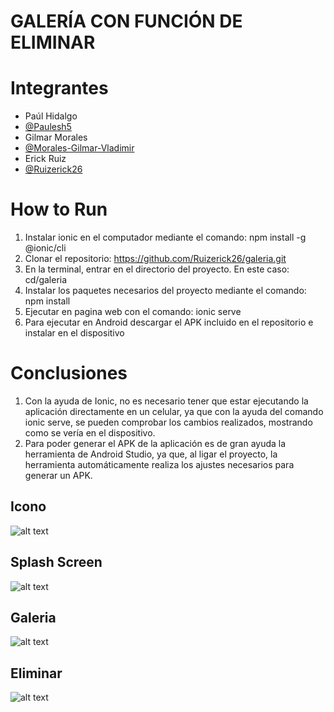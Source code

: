 # GALERÍA CON FUNCIÓN DE ELIMINAR

# Integrantes

- Paúl Hidalgo
- [@Paulesh5](https://www.github.com/Paulesh5)
- Gilmar Morales
- [@Morales-Gilmar-Vladimir](https://www.github.com/Morales-Gilmar-Vladimir)
- Erick Ruiz
- [@Ruizerick26](https://www.github.com/Ruizerick26)

# How to Run

1. Instalar ionic en el computador mediante el comando: npm install -g @ionic/cli
2. Clonar el repositorio: https://github.com/Ruizerick26/galeria.git
3. En la terminal, entrar en el directorio del proyecto. En este caso: cd/galeria
4. Instalar los paquetes necesarios del proyecto mediante el comando: npm install
5. Ejecutar en pagina web con el comando: ionic serve
6. Para ejecutar en Android descargar el APK incluido en el repositorio e instalar en el dispositivo

# Conclusiones

1. Con la ayuda de Ionic, no es necesario tener que estar ejecutando la aplicación directamente en un celular, ya que con la ayuda del comando ionic serve, se pueden comprobar los cambios realizados, mostrando como se vería en el dispositivo.
2. Para poder generar el APK de la aplicación es de gran ayuda la herramienta de Android Studio, ya que, al ligar el proyecto, la herramienta automáticamente realiza los ajustes necesarios para generar un APK.

## Icono

![alt text](image.png)

## Splash Screen

![alt text](image-1.png)

## Galeria

![alt text](image-2.png)

## Eliminar

![alt text](image-3.png)
